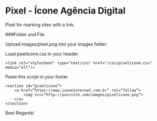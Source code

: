 # Pixel - Ícone Agência Digital

Pixel for marking sites with a link.

###Folder and File

Upload images/pixel.png into your images folder.

Load pixelicone.css in your header.
```
<link rel="stylesheet" type="text/css" href="/css/pixelicone.css" media=“all”/>
```

Paste this script in your footer.

```
<section id=“pixelicone”>
	<a href=“https://www.iconeinternet.com.br” rel=“follow”>
		<img src=“http://yoursite.com/images/pixelicone.png”>
	</a>
</section>
```
Best Regards!